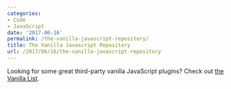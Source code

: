 ```yaml
---
categories:
- Code
- JavaScript
date: '2017-06-16'
permalink: /the-vanilla-javascript-repository/
title: The Vanilla Javascript Repository
url: /2017/06/16/the-vanilla-javascript-repository
---
```


Looking for some great third-party vanilla JavaScript plugins? Check out <a href="http://www.vanillalist.com/">the Vanilla List</a>.